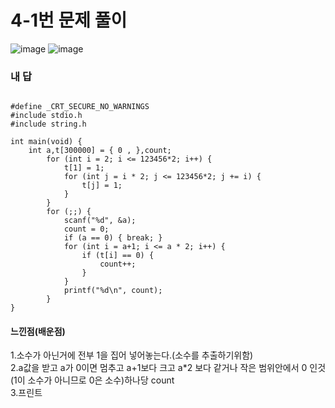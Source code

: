 # 4-1번 문제 풀이
![image](https://user-images.githubusercontent.com/81015704/120315449-5acd4c00-c317-11eb-937e-1a33fff822a4.png)
![image](https://user-images.githubusercontent.com/81015704/120315470-602a9680-c317-11eb-9a20-b777222eacbe.png)


### 내 답
<pre><code>
#define _CRT_SECURE_NO_WARNINGS
#include stdio.h
#include string.h

int main(void) {
	int a,t[300000] = { 0 , },count;
		for (int i = 2; i <= 123456*2; i++) {
			t[1] = 1;
			for (int j = i * 2; j <= 123456*2; j += i) {
				t[j] = 1;
			}
		}
		for (;;) {
			scanf("%d", &a);
			count = 0;
			if (a == 0) { break; }
			for (int i = a+1; i <= a * 2; i++) {
				if (t[i] == 0) {
					count++;
				}
			}
			printf("%d\n", count);
		}
}
</code></pre>


#### 느낀점(배운점)
1.소수가 아닌거에 전부 1을 집어 넣어놓는다.(소수를 추출하기위함)<br>
2.a값을 받고 a가 0이면 멈추고 a+1보다 크고 a*2 보다 같거나 작은 범위안에서 0 인것(1이 소수가 아니므로 0은 소수)하나당 count<br>
3.프린트
